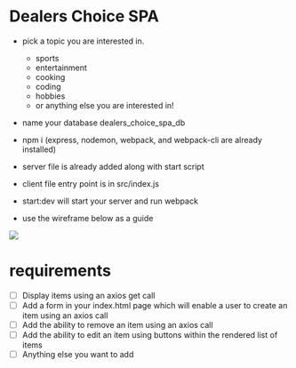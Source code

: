 # Dealers Choice SPA

- pick a topic you are interested in.
  - sports
  - entertainment
  - cooking
  - coding
  - hobbies
  - or anything else you are interested in!

- name your database dealers_choice_spa_db
- npm i (express, nodemon, webpack, and webpack-cli are already installed)
- server file is already added along with start script
- client file entry point is in src/index.js
- start:dev will start your server and run webpack
- use the wireframe below as a guide

<img src='https://raw.githubusercontent.com/FullstackAcademy/dealers-choice-spa/main/Dealers%20Choice%20Spa.png' />


# requirements
- [ ] Display items using an axios get call
- [ ] Add a form in your index.html page which will enable a user to create an item using an axios call
- [ ] Add the ability to remove an item using an axios call
- [ ] Add the ability to edit an item using buttons within the rendered list of items
- [ ] Anything else you want to add
